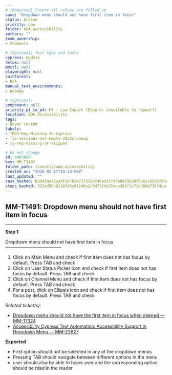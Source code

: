 ```yaml
---
# (Required) Ensure all values are filled up
name: "Dropdown menu should not have first item in focus"
status: Active
priority: Low
folder: ADA Accessibility
authors: ""
team_ownership: 
- Channels

# (Optional) Test type and tools
cypress: Update
detox: null
mmctl: null
playwright: null
rainforest: 
- N/A
manual_test_environments: 
- Webapp

# (Optional)
component: null
priority_p1_to_p4: P4 - Low-Impact (Edge or unsuitable to repeat?)
location: ADA Accessibility
tags: 
- Never tested
labels: 
- TM4J-Key-Missing-In-Cypress
- fix-versions-not-empty-2022cleanup
- cy-rep-missing-or-skipped

# Do not change
id: 4403880
key: MM-T1491
folder_path: channels/ada-accessibility
created_on: "2020-02-17T18:14:59Z"
last_updated: ""
case_hashed: b88414ed1a3df2e7b2a7173180f49ed3c7d7e8019668f6e01c0653fbbc19225b457b630f150114372cade494d87b9eec
steps_hashed: 321ed56a021b545c8f246e2c0d721de31eca381f1c71d36bb716f4ca4c52d8164b7bd9363313e675bb907e372bd49f20
---
```


## MM-T1491: Dropdown menu should not have first item in focus

---

**Step 1**

Dropdown menu should not have first item in focus\
–––––––––––––––––––––––––

1. Click on Main Menu and check if first item does not has focus by default. Press TAB and check
2. Click on User Status Picker icon and check if first item does not has focus by default. Press TAB and check
3. Click on Channel Menu and check if first item does not has focus by default. Press TAB and check
4. For a post, click on Ellipsis icon and check if first item does not has focus by default. Press TAB and check

_Related ticket(s):_

- [Dropdown menu should not have the first item in focus when opened — MM-17324](https://mattermost.atlassian.net/browse/MM-17324)
- [Accessibility Cypress Test Automation: Accessibility Support in Dropdown Menu — MM-22627](https://mattermost.atlassian.net/browse/MM-22627)

**Expected**

- First option should not be selected in any of the dropdown menus
- Pressing TAB should navigate between different options in the menu
- user should also be able to hover over and the corresponding option should be read in the reader
